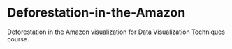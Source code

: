 # Deforestation-in-the-Amazon
Deforestation in the Amazon visualization for Data Visualization Techniques course.
